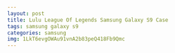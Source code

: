 ```yaml
---
layout: post
title: Lulu League Of Legends Samsung Galaxy S9 Case
tags: samsung galaxy s9
categories: samsung
img: 1LkT6evgOWAu91vnA2b83peQ418Fb9Qmc
---
```

